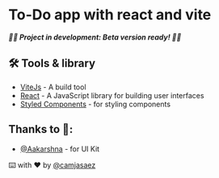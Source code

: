 # To-Do app with react and vite

_**🚧🔨 Project in development: Beta version ready! 🚧🔨**_

## 🛠️ Tools & library

- [ViteJs](https://vitejs.dev/) - A build tool
- [React](https://reactjs.org/) - A JavaScript library for building user interfaces
- [Styled Components](https://styled-components.com/) - for styling components

## Thanks to 🎁:

- [@Aakarshna](https://www.figma.com/@aakarshna) - for UI Kit

⌨️ with ❤️ by [@camjasaez](https://github.com/camjasaez)
